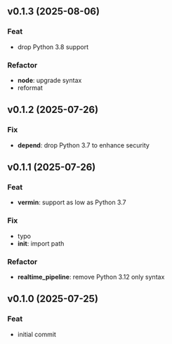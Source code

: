 ## v0.1.3 (2025-08-06)

### Feat

- drop Python 3.8 support

### Refactor

- **node**: upgrade syntax
- reformat

## v0.1.2 (2025-07-26)

### Fix

- **depend**: drop Python 3.7 to enhance security

## v0.1.1 (2025-07-26)

### Feat

- **vermin**: support as low as Python 3.7

### Fix

- typo
- **__init__**: import path

### Refactor

- **realtime_pipeline**: remove Python 3.12 only syntax

## v0.1.0 (2025-07-25)

### Feat

- initial commit
